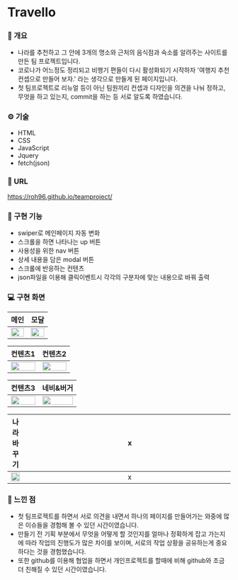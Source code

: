 # Travello

### :memo: 개요
- 나라를 추천하고 그 안에 3개의 명소와 근처의 음식점과 숙소를 알려주는 사이트를 만든 팀 프로젝트입니다.
- 코로나가 어느정도 정리되고 비행기 편들이 다시 활성화되기 시작하자 '여행지 추천 컨셉으로 만들어 보자.' 라는 생각으로 만들게 된 페이지입니다.
- 첫 팀프로젝트로 리뉴얼 등이 아닌 팀원끼리 컨셉과 디자인을 의견을 나눠 정하고, 무엇을 하고 있는지, commit을 하는 등 서로 알도록 하였습니다.

### ⚙️ 기술
- HTML
- CSS
- JavaScript
- Jquery
- fetch(json)

### 🔗 URL
<https://roh96.github.io/teamproject/>

### 🧰 구현 기능
- swiper로 메인페이지 자동 변화
- 스크롤을 하면 나타나는 up 버튼
- 사용성을 위한 nav 버튼
- 상세 내용을 담은 modal 버튼
- 스크롤에 반응하는 컨텐츠
- json파일을 이용해 클릭이벤트시 각각의 구분자에 맞는 내용으로 바꿔 출력

### 💻 구현 화면
|메인|모달|
|---|---|
|<img width="100%" src="https://user-images.githubusercontent.com/74894952/233023772-5e4d87fc-6b66-40a4-9024-fe9c78aa2989.gif"/>|<img width="100%" src="https://user-images.githubusercontent.com/74894952/233023774-07b0348c-d924-4adc-b9e8-9e942c5aed7f.gif"/>|

|컨텐츠1|컨텐츠2|
|---|---|
|<img width="100%" src="https://user-images.githubusercontent.com/74894952/233023744-dbd9b4e2-59e4-4da5-a234-e30e7b2cfe80.gif"/>|<img width="100%" src="https://user-images.githubusercontent.com/74894952/233023759-adb9a957-cc74-49df-a81a-cbfdb9cb8367.gif"/>|

|컨텐츠3|네비&버거|
|---|---|
|<img width="100%" src="https://user-images.githubusercontent.com/74894952/233023763-0d07879e-e2ae-41bd-ba87-1b730b49f60b.gif"/>|<img width="100%" src="https://user-images.githubusercontent.com/74894952/233023766-91db8883-51f8-474a-ba81-882a23d43da2.gif"/>|

|나라바꾸기|&nbsp;&nbsp;&nbsp;&nbsp;&nbsp;&nbsp;&nbsp;&nbsp;&nbsp;&nbsp;&nbsp;&nbsp;&nbsp;&nbsp;&nbsp;&nbsp;&nbsp;&nbsp;&nbsp;&nbsp;&nbsp;&nbsp;&nbsp;&nbsp;&nbsp;&nbsp;&nbsp;&nbsp;&nbsp;&nbsp;&nbsp;&nbsp;&nbsp;&nbsp;&nbsp;&nbsp;&nbsp;&nbsp;&nbsp;&nbsp;&nbsp;&nbsp;&nbsp;&nbsp;&nbsp;&nbsp;&nbsp;&nbsp;&nbsp;&nbsp;&nbsp;&nbsp;&nbsp;x&nbsp;&nbsp;&nbsp;&nbsp;&nbsp;&nbsp;&nbsp;&nbsp;&nbsp;&nbsp;&nbsp;&nbsp;&nbsp;&nbsp;&nbsp;&nbsp;&nbsp;&nbsp;&nbsp;&nbsp;&nbsp;&nbsp;&nbsp;&nbsp;&nbsp;&nbsp;&nbsp;&nbsp;&nbsp;&nbsp;&nbsp;&nbsp;&nbsp;&nbsp;&nbsp;&nbsp;&nbsp;&nbsp;&nbsp;&nbsp;&nbsp;&nbsp;&nbsp;&nbsp;&nbsp;&nbsp;&nbsp;&nbsp;&nbsp;&nbsp;&nbsp;&nbsp;&nbsp;&nbsp;|
|---|---|
|<img width="100%" src="https://user-images.githubusercontent.com/74894952/233023769-0a1d4ad3-2497-452b-966d-2cf6b41bbcd4.gif"/>|&nbsp;&nbsp;&nbsp;&nbsp;&nbsp;&nbsp;&nbsp;&nbsp;&nbsp;&nbsp;&nbsp;&nbsp;&nbsp;&nbsp;&nbsp;&nbsp;&nbsp;&nbsp;&nbsp;&nbsp;&nbsp;&nbsp;&nbsp;&nbsp;&nbsp;&nbsp;&nbsp;&nbsp;&nbsp;&nbsp;&nbsp;&nbsp;&nbsp;&nbsp;&nbsp;&nbsp;&nbsp;&nbsp;&nbsp;&nbsp;&nbsp;&nbsp;&nbsp;&nbsp;&nbsp;&nbsp;&nbsp;&nbsp;&nbsp;&nbsp;&nbsp;&nbsp;&nbsp;x&nbsp;&nbsp;&nbsp;&nbsp;&nbsp;&nbsp;&nbsp;&nbsp;&nbsp;&nbsp;&nbsp;&nbsp;&nbsp;&nbsp;&nbsp;&nbsp;&nbsp;&nbsp;&nbsp;&nbsp;&nbsp;&nbsp;&nbsp;&nbsp;&nbsp;&nbsp;&nbsp;&nbsp;&nbsp;&nbsp;&nbsp;&nbsp;&nbsp;&nbsp;&nbsp;&nbsp;&nbsp;&nbsp;&nbsp;&nbsp;&nbsp;&nbsp;&nbsp;&nbsp;&nbsp;&nbsp;&nbsp;&nbsp;&nbsp;&nbsp;&nbsp;&nbsp;&nbsp;&nbsp;|

### 🤔 느낀 점
- 첫 팀프로젝트를 하면서 서로 의견을 내면서 하나의 페이지를 만들어가는 와중에 많은 이슈들을 경험해 볼 수 있던 시간이였습니다.
- 만들기 전 기획 부분에서 무엇을 어떻게 할 것인지를 얼마나 정확하게 잡고 가는지에 따라 작업의 진행도가 많은 차이를 보이며, 서로의 작업 상황을 공유하는게 중요하다는 것을 경험했습니다.
- 또한 github를 이용해 협업을 하면서 개인프로젝트를 할때에 비해 github와 조금 더 친해질 수 있던 시간이였습니다.
